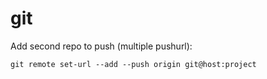# git

Add second repo to push (multiple pushurl):

    git remote set-url --add --push origin git@host:project
